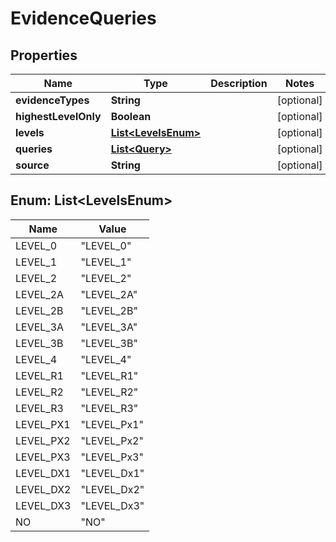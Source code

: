 
# EvidenceQueries

## Properties
Name | Type | Description | Notes
------------ | ------------- | ------------- | -------------
**evidenceTypes** | **String** |  |  [optional]
**highestLevelOnly** | **Boolean** |  |  [optional]
**levels** | [**List&lt;LevelsEnum&gt;**](#List&lt;LevelsEnum&gt;) |  |  [optional]
**queries** | [**List&lt;Query&gt;**](Query.md) |  |  [optional]
**source** | **String** |  |  [optional]


<a name="List<LevelsEnum>"></a>
## Enum: List&lt;LevelsEnum&gt;
Name | Value
---- | -----
LEVEL_0 | &quot;LEVEL_0&quot;
LEVEL_1 | &quot;LEVEL_1&quot;
LEVEL_2 | &quot;LEVEL_2&quot;
LEVEL_2A | &quot;LEVEL_2A&quot;
LEVEL_2B | &quot;LEVEL_2B&quot;
LEVEL_3A | &quot;LEVEL_3A&quot;
LEVEL_3B | &quot;LEVEL_3B&quot;
LEVEL_4 | &quot;LEVEL_4&quot;
LEVEL_R1 | &quot;LEVEL_R1&quot;
LEVEL_R2 | &quot;LEVEL_R2&quot;
LEVEL_R3 | &quot;LEVEL_R3&quot;
LEVEL_PX1 | &quot;LEVEL_Px1&quot;
LEVEL_PX2 | &quot;LEVEL_Px2&quot;
LEVEL_PX3 | &quot;LEVEL_Px3&quot;
LEVEL_DX1 | &quot;LEVEL_Dx1&quot;
LEVEL_DX2 | &quot;LEVEL_Dx2&quot;
LEVEL_DX3 | &quot;LEVEL_Dx3&quot;
NO | &quot;NO&quot;



